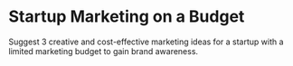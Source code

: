 # Startup Marketing on a Budget

Suggest 3 creative and cost-effective marketing ideas for a startup with a limited marketing budget to gain brand awareness.